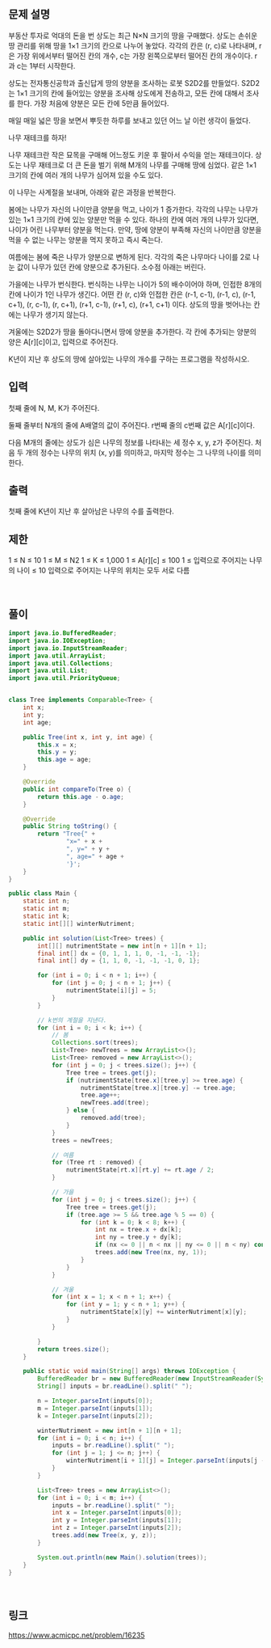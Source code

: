## 문제 설명
부동산 투자로 억대의 돈을 번 상도는 최근 N×N 크기의 땅을 구매했다. 상도는 손쉬운 땅 관리를 위해 땅을 1×1 크기의 칸으로 나누어 놓았다. 각각의 칸은 (r, c)로 나타내며, r은 가장 위에서부터 떨어진 칸의 개수, c는 가장 왼쪽으로부터 떨어진 칸의 개수이다. r과 c는 1부터 시작한다.

상도는 전자통신공학과 출신답게 땅의 양분을 조사하는 로봇 S2D2를 만들었다. S2D2는 1×1 크기의 칸에 들어있는 양분을 조사해 상도에게 전송하고, 모든 칸에 대해서 조사를 한다. 가장 처음에 양분은 모든 칸에 5만큼 들어있다.

매일 매일 넓은 땅을 보면서 뿌듯한 하루를 보내고 있던 어느 날 이런 생각이 들었다.

나무 재테크를 하자!

나무 재테크란 작은 묘목을 구매해 어느정도 키운 후 팔아서 수익을 얻는 재테크이다. 상도는 나무 재테크로 더 큰 돈을 벌기 위해 M개의 나무를 구매해 땅에 심었다. 같은 1×1 크기의 칸에 여러 개의 나무가 심어져 있을 수도 있다.

이 나무는 사계절을 보내며, 아래와 같은 과정을 반복한다.

봄에는 나무가 자신의 나이만큼 양분을 먹고, 나이가 1 증가한다. 각각의 나무는 나무가 있는 1×1 크기의 칸에 있는 양분만 먹을 수 있다. 하나의 칸에 여러 개의 나무가 있다면, 나이가 어린 나무부터 양분을 먹는다. 만약, 땅에 양분이 부족해 자신의 나이만큼 양분을 먹을 수 없는 나무는 양분을 먹지 못하고 즉시 죽는다.

여름에는 봄에 죽은 나무가 양분으로 변하게 된다. 각각의 죽은 나무마다 나이를 2로 나눈 값이 나무가 있던 칸에 양분으로 추가된다. 소수점 아래는 버린다.

가을에는 나무가 번식한다. 번식하는 나무는 나이가 5의 배수이어야 하며, 인접한 8개의 칸에 나이가 1인 나무가 생긴다. 어떤 칸 (r, c)와 인접한 칸은 (r-1, c-1), (r-1, c), (r-1, c+1), (r, c-1), (r, c+1), (r+1, c-1), (r+1, c), (r+1, c+1) 이다. 상도의 땅을 벗어나는 칸에는 나무가 생기지 않는다.

겨울에는 S2D2가 땅을 돌아다니면서 땅에 양분을 추가한다. 각 칸에 추가되는 양분의 양은 A[r][c]이고, 입력으로 주어진다.

K년이 지난 후 상도의 땅에 살아있는 나무의 개수를 구하는 프로그램을 작성하시오.

## 입력
첫째 줄에 N, M, K가 주어진다.

둘째 줄부터 N개의 줄에 A배열의 값이 주어진다. r번째 줄의 c번째 값은 A[r][c]이다.

다음 M개의 줄에는 상도가 심은 나무의 정보를 나타내는 세 정수 x, y, z가 주어진다. 처음 두 개의 정수는 나무의 위치 (x, y)를 의미하고, 마지막 정수는 그 나무의 나이를 의미한다.

## 출력
첫째 줄에 K년이 지난 후 살아남은 나무의 수를 출력한다.

## 제한
1 ≤ N ≤ 10
1 ≤ M ≤ N2
1 ≤ K ≤ 1,000
1 ≤ A[r][c] ≤ 100
1 ≤ 입력으로 주어지는 나무의 나이 ≤ 10
입력으로 주어지는 나무의 위치는 모두 서로 다름


<br>

## 풀이
```java
import java.io.BufferedReader;
import java.io.IOException;
import java.io.InputStreamReader;
import java.util.ArrayList;
import java.util.Collections;
import java.util.List;
import java.util.PriorityQueue;


class Tree implements Comparable<Tree> {
    int x;
    int y;
    int age;

    public Tree(int x, int y, int age) {
        this.x = x;
        this.y = y;
        this.age = age;
    }

    @Override
    public int compareTo(Tree o) {
        return this.age - o.age;
    }

    @Override
    public String toString() {
        return "Tree{" +
                "x=" + x +
                ", y=" + y +
                ", age=" + age +
                '}';
    }
}

public class Main {
    static int n;
    static int m;
    static int k;
    static int[][] winterNutriment;

    public int solution(List<Tree> trees) {
        int[][] nutrimentState = new int[n + 1][n + 1];
        final int[] dx = {0, 1, 1, 1, 0, -1, -1, -1};
        final int[] dy = {1, 1, 0, -1, -1, -1, 0, 1};

        for (int i = 0; i < n + 1; i++) {
            for (int j = 0; j < n + 1; j++) {
                nutrimentState[i][j] = 5;
            }
        }

        // k번의 계절을 지낸다.
        for (int i = 0; i < k; i++) {
            // 봄
            Collections.sort(trees);
            List<Tree> newTrees = new ArrayList<>();
            List<Tree> removed = new ArrayList<>();
            for (int j = 0; j < trees.size(); j++) {
                Tree tree = trees.get(j);
                if (nutrimentState[tree.x][tree.y] >= tree.age) {
                    nutrimentState[tree.x][tree.y] -= tree.age;
                    tree.age++;
                    newTrees.add(tree);
                } else {
                    removed.add(tree);
                }
            }
            trees = newTrees;

            // 여름
            for (Tree rt : removed) {
                nutrimentState[rt.x][rt.y] += rt.age / 2;
            }

            // 가을
            for (int j = 0; j < trees.size(); j++) {
                Tree tree = trees.get(j);
                if (tree.age >= 5 && tree.age % 5 == 0) {
                    for (int k = 0; k < 8; k++) {
                        int nx = tree.x + dx[k];
                        int ny = tree.y + dy[k];
                        if (nx <= 0 || n < nx || ny <= 0 || n < ny) continue;
                        trees.add(new Tree(nx, ny, 1));
                    }
                }
            }

            // 겨울
            for (int x = 1; x < n + 1; x++) {
                for (int y = 1; y < n + 1; y++) {
                    nutrimentState[x][y] += winterNutriment[x][y];
                }
            }

        }
        return trees.size();
    }

    public static void main(String[] args) throws IOException {
        BufferedReader br = new BufferedReader(new InputStreamReader(System.in));
        String[] inputs = br.readLine().split(" ");

        n = Integer.parseInt(inputs[0]);
        m = Integer.parseInt(inputs[1]);
        k = Integer.parseInt(inputs[2]);

        winterNutriment = new int[n + 1][n + 1];
        for (int i = 0; i < n; i++) {
            inputs = br.readLine().split(" ");
            for (int j = 1; j <= n; j++) {
                winterNutriment[i + 1][j] = Integer.parseInt(inputs[j - 1]);
            }
        }

        List<Tree> trees = new ArrayList<>();
        for (int i = 0; i < m; i++) {
            inputs = br.readLine().split(" ");
            int x = Integer.parseInt(inputs[0]);
            int y = Integer.parseInt(inputs[1]);
            int z = Integer.parseInt(inputs[2]);
            trees.add(new Tree(x, y, z));
        }

        System.out.println(new Main().solution(trees));
    }
}


```

<br>

## 링크
https://www.acmicpc.net/problem/16235
